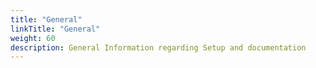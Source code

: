 ```yaml
---
title: "General"
linkTitle: "General"
weight: 60
description: General Information regarding Setup and documentation
---
```



